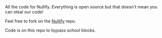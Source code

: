 All the code for Nullify. Everything is open source but that doesn't mean you can steal our code!

Feel free to fork on the [Nullify](https://github.com/notplu/Nullify) repo.

Code is on this repo to bypass school blocks.
